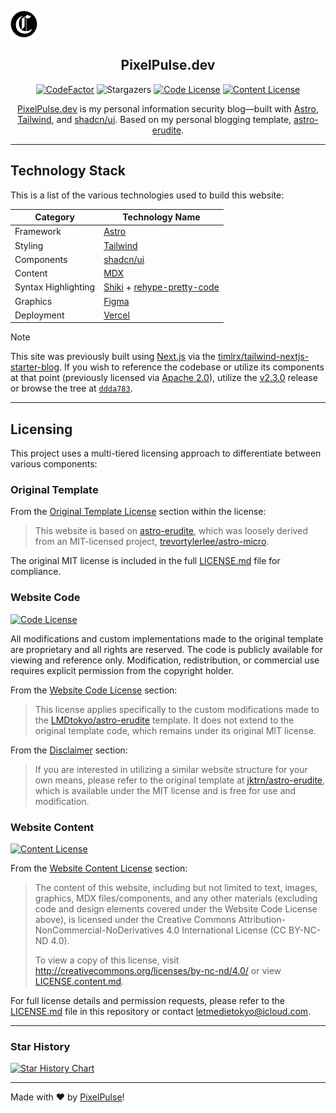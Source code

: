 ![Showcase Card](/public/static/showcase-card.png)

<div align="center">

## PixelPulse.dev

[![CodeFactor]](https://www.codefactor.io/repository/github/jktrn/enscribe.dev)
![Stargazers]
[![Code License]](LICENSE.md)
[![Content License]](LICENSE.content.md)

[PixelPulse.dev]([https://pixel-pulse-dev-nig4.vercel.app]) is my personal information security blog—built with [Astro](https://astro.build/), [Tailwind](https://tailwindcss.com/), and [shadcn/ui](https://ui.shadcn.com/). Based on my personal blogging template, [astro-erudite](https://github.com/jktrn/astro-erudite).

</div>

---

## Technology Stack

This is a list of the various technologies used to build this website:

| Category            | Technology Name                                                                                    |
| ------------------- | -------------------------------------------------------------------------------------------------- |
| Framework           | [Astro](https://astro.build/)                                                                      |
| Styling             | [Tailwind](https://tailwindcss.com)                                                                |
| Components          | [shadcn/ui](https://ui.shadcn.com/)                                                                |
| Content             | [MDX](https://mdxjs.com/)                                                                          |
| Syntax Highlighting | [Shiki](https://github.com/shikijs/shiki) + [rehype-pretty-code](https://rehype-pretty.pages.dev/) |
| Graphics            | [Figma](https://www.figma.com/)                                                                    |
| Deployment          | [Vercel](https://vercel.com)                                                                       |

> [!NOTE]
> This site was previously built using [Next.js](https://nextjs.org) via the [timlrx/tailwind-nextjs-starter-blog](https://github.com/timlrx/tailwind-nextjs-starter-blog). If you wish to reference the codebase or utilize its components at that point (previously licensed via [Apache 2.0](https://github.com/jktrn/enscribe.dev/blob/ddda783b21d5d49783f4d98e9b06676af8f95031/LICENSE)), utilize the [v2.3.0](https://github.com/jktrn/enscribe.dev/releases/tag/v2.3.0) release or browse the tree at [`ddda783`](https://github.com/jktrn/enscribe.dev/tree/ddda783b21d5d49783f4d98e9b06676af8f95031).

---

## Licensing

This project uses a multi-tiered licensing approach to differentiate between various components:

### Original Template

From the [Original Template License](LICENSE.md#original-template-license) section within the license:

> This website is based on [astro-erudite](https://github.com/LMDtokyo/PixelPulse), which was loosely derived from an MIT-licensed project, [trevortylerlee/astro-micro](https://github.com/trevortylerlee/astro-micro).

The original MIT license is included in the full [LICENSE.md](LICENSE.md) file for compliance.

### Website Code

[![Code License]](LICENSE.md)

All modifications and custom implementations made to the original template are proprietary and all rights are reserved. The code is publicly available for viewing and reference only. Modification, redistribution, or commercial use requires explicit permission from the copyright holder.

From the [Website Code License](LICENSE.md#website-code-license) section:

> This license applies specifically to the custom modifications made to the [LMDtokyo/astro-erudite](https://github.com/LMDtokyo/PixelPulse) template. It does not extend to the original template code, which remains under its original MIT license.

From the [Disclaimer](LICENSE.md#disclaimer) section:

> If you are interested in utilizing a similar website structure for your own means, please refer to the original template at [jktrn/astro-erudite](https://github.com/jktrn/astro-erudite), which is available under the MIT license and is free for use and modification.

### Website Content

[![Content License]](LICENSE.content.md)

From the [Website Content License](LICENSE.md#website-content-license) section:

> The content of this website, including but not limited to text, images, graphics, MDX files/components, and any other materials (excluding code and design elements covered under the Website Code License above), is licensed under the Creative Commons Attribution-NonCommercial-NoDerivatives 4.0 International License (CC BY-NC-ND 4.0).
>
> To view a copy of this license, visit http://creativecommons.org/licenses/by-nc-nd/4.0/ or view [LICENSE.content.md](./LICENSE.content.md).

For full license details and permission requests, please refer to the [LICENSE.md](LICENSE.md) file in this repository or contact [letmedietokyo@icloud.com](mailto:jason@enscribe.dev).

---

### Star History

<a href="https://star-history.com/#jktrn/enscribe.dev&Date">
 <picture>
   <source media="(prefers-color-scheme: dark)" srcset="https://api.star-history.com/svg?repos=jktrn/enscribe.dev&type=Date&theme=dark" />
   <source media="(prefers-color-scheme: light)" srcset="https://api.star-history.com/svg?repos=jktrn/enscribe.dev&type=Date" />
   <img alt="Star History Chart" src="https://api.star-history.com/svg?repos=jktrn/enscribe.dev&type=Date" />
 </picture>
</a>


---

Made with ♥ by [PixelPulse](https://PixelPulse.dev)!

[cc-by-nc-nd]: http://creativecommons.org/licenses/by-nc-nd/4.0/
[cc-by-nc-nd-shield]: https://img.shields.io/badge/License-CC%20BY--NC--ND%204.0-lightgrey.svg

[CodeFactor]: https://img.shields.io/codefactor/grade/github/jktrn/enscribe.dev?color=2f2a24&logo=codefactor&logoColor=fff&style=for-the-badge
[Stargazers]: https://img.shields.io/github/stars/jktrn/enscribe.dev?color=463f37&logo=github&logoColor=fff&style=for-the-badge
[Code License]: https://img.shields.io/badge/code%20license-proprietary-5d5449?style=for-the-badge&logo=github&logoColor=fff
[Content License]: https://img.shields.io/badge/content%20license-CC%20BY--NC--ND%204.0-756a5b?style=for-the-badge&logo=creativecommons&logoColor=fff
